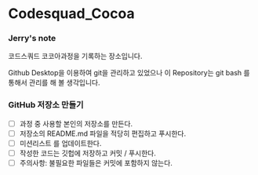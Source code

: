 # Codesquad_Cocoa

### Jerry's note

코드스쿼드 코코아과정을 기록하는 장소입니다.

Github Desktop을 이용하여 git을 관리하고 있었으나 이 Repository는 git bash 를 통해서 관리를 해 볼 생각입니다.



### GitHub 저장소 만들기

- [ ] 과정 중 사용할 본인의 저장소를 만든다.
- [ ] 저장소의 README.md 파일을 적당히 편집하고 푸시한다.
- [ ] 미션리스트 를 업데이트한다.
- [ ] 작성한 코드는 깃헙에 저장하고 커밋 / 푸시한다.
- [ ] 주의사항: 불필요한 파일들은 커밋에 포함하지 않는다.
